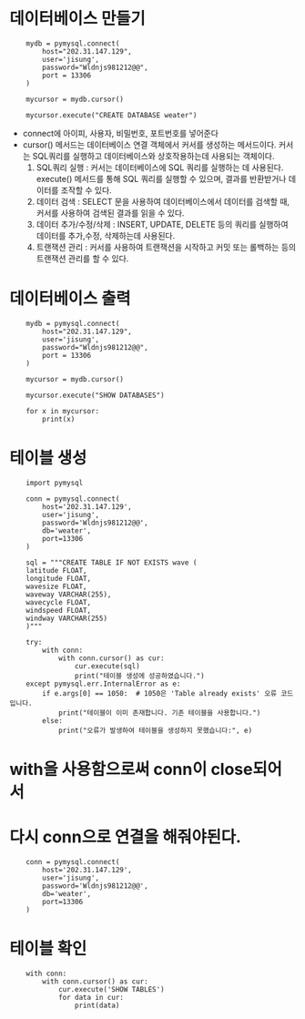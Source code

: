# 데이터베이스 만들기
        mydb = pymysql.connect(
            host="202.31.147.129",
            user='jisung',
            password="Wldnjs981212@@",
            port = 13306
        )
        
        mycursor = mydb.cursor()
        
        mycursor.execute("CREATE DATABASE weater")
* connect에 아이피, 사용자, 비밀번호, 포트번호를 넣어준다
* cursor() 메서드는 데이터베이스 연결 객체에서 커서를 생성하는 메서드이다. 커서는 SQL쿼리를 실행하고 데이터베이스와 상호작용하는데 사용되는 객체이다.
    1. SQL쿼리 실행 : 커서는 데이터베이스에 SQL 쿼리를 실행하는 데 사용된다. execute() 메서드를 통해 SQL 쿼리를 실행할 수 있으며, 결과를 반환받거나 데이터를 조작할 수 있다.
    2. 데이터 검색 : SELECT 문을 사용하여 데이터베이스에서 데이터를 검색할 때, 커서를 사용하여 검색된 결과를 읽을 수 있다.
    3. 데이터 추가/수정/삭제 : INSERT, UPDATE, DELETE 등의 쿼리를 실행하여 데이터를 추가,수정, 삭제하는데 사용된다.
    4. 트랜잭션 관리 : 커서를 사용하여 트랜잭션을 시작하고 커밋 또는 롤백하는 등의 트랜잭션 관리를 할 수 있다.

                
# 데이터베이스 출력

        mydb = pymysql.connect(
            host="202.31.147.129",
            user='jisung',
            password="Wldnjs981212@@",
            port = 13306
        )
        
        mycursor = mydb.cursor()
        
        mycursor.execute("SHOW DATABASES")
        
        for x in mycursor:
            print(x)



# 테이블 생성

        import pymysql
        
        conn = pymysql.connect(
            host='202.31.147.129',
            user='jisung',
            password='Wldnjs981212@@',
            db='weater',
            port=13306
        )
        
        sql = """CREATE TABLE IF NOT EXISTS wave (
        latitude FLOAT,
        longitude FLOAT,
        wavesize FLOAT,
        waveway VARCHAR(255),
        wavecycle FLOAT,
        windspeed FLOAT,
        windway VARCHAR(255)
        )"""
        
        try:
            with conn:
                with conn.cursor() as cur:
                    cur.execute(sql)
                    print("테이블 생성에 성공하였습니다.")
        except pymysql.err.InternalError as e:
            if e.args[0] == 1050:  # 1050은 'Table already exists' 오류 코드입니다.
                print("테이블이 이미 존재합니다. 기존 테이블을 사용합니다.")
            else:
                print("오류가 발생하여 테이블을 생성하지 못했습니다:", e)

# with을 사용함으로써 conn이 close되어서
# 다시 conn으로 연결을 해줘야된다.

        conn = pymysql.connect(
            host='202.31.147.129',
            user='jisung',
            password='Wldnjs981212@@',
            db='weater',
            port=13306
        )

# 테이블 확인
        with conn:
            with conn.cursor() as cur:
                cur.execute('SHOW TABLES')
                for data in cur:
                    print(data)

